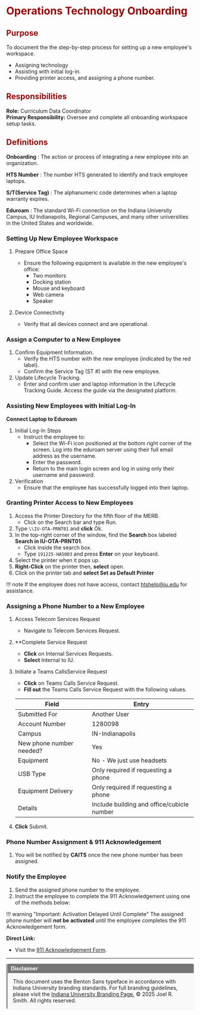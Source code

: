 # Operations Technology Onboarding
<head>
<style>
h1 {
   color: #990000;
}
h2 {
   color: #990000;
}
</style>   
</head>

## Purpose

To document the the step-by-step process for setting up a new employee's workspace.

- Assigning technology
- Assisting with initial log-in.  
- Providing printer access, and assigning a phone number.

## Responsibilities

**Role:** Curriculum Data Coordinator</br>
**Primary Responsibility:** Oversee and complete all onboarding workspace setup tasks.

## Definitions

**Onboarding**
: The action or process of integrating a new employee into an organization.

**HTS Number**
: The number HTS generated to identify and track employee laptops.

**S/T(Service Tag)**
: The alphanumeric code determines when a laptop warranty expires.

**Eduroam**
: The standard Wi-Fi connection on the Indiana University Campus, IU Indianapolis, Regional Campuses, and many other universities in the United States and worldwide.

### Setting Up New Employee Workspace

1. Prepare Office Space
   - Ensure the following equipment is available in the new employee's office:
      - Two monitors
      - Docking station
      - Mouse and keyboard
      - Web camera
      - Speaker

2. Device Connectivity
   - Verify that all devices connect and are operational.

### Assign a Computer to a New Employee

1. Confirm Equipment Information.
   - Verify the HTS number with the new employee (indicated by the red label).
   - Confirm the Service Tag (ST #) with the new employee.
2. Update Lifecycle Tracking.
   - Enter and confirm user and laptop information in the Lifecycle Tracking Guide. Access the guide via the designated platform.

### Assisting New Employees with Initial Log-In

**Connect Laptop to Eduroam**
   
1. Initial Log-In Steps
   - Instruct the employee to:
     - Select the Wi-Fi icon positioned at the bottom right corner of the screen. Log into the eduroam server using their full email address as the username.
     - Enter the password.
     - Return to the main login screen and log in using only their username and password.
2. Verification
   - Ensure that the employee has successfully logged into their laptop.

### Granting Printer Access to New Employees


1.	Access the Printer Directory for the fifth floor of the MERB.
     - Click on the Search bar and type Run.
2. Type `\\IU-OTA-PRNT01` and **click** Ok.
3. In the top-right corner of the window, find the **Search** box labeled **Search in IU-OTA-PRNT01**.  
    - Click inside the search box.  
    - Type `191225-HA5003` and press **Enter** on your keyboard.
4. Select the printer when it pops up.
5. **Right-Click** on the printer then, **select** open.
6. Click on the printer tab and **select Set as Default Printer**

!!! note If the employee does not have access, contact htshelp@iu.edu for assistance.
  
### Assigning a Phone Number to a New Employee

1. Access Telecom Services Request
     - Navigate to Telecom Services Request.
2. **Complete Service Request
     - **Click** on Internal Services Requests.
     - **Select** Internal to IU.
3. Initiate a Teams CallsService Request
   - **Click** on Teams Calls Service Request.
   - **Fill out** the Teams Calls Service Request with the following values.

    | Field| Entry|
    |------|------|
    |Submitted For| Another User|
    |Account Number| 1280098|
    |Campus| IN-Indianapolis|
    |New phone number needed?|Yes|
    |Equipment| No - We just use headsets|
    |USB Type| Only required if requesting a phone|
    |Equipment Delivery| Only required if requesting a phone|
    |Details| Include building and office/cubicle number|

4. **Click** Submit.

### Phone Number Assignment & 911 Acknowledgement

1. You will be notified by **CAITS** once the new phone number has been assigned.

### Notify the Employee

1. Send the assigned phone number to the employee.
2. Instruct the employee to complete the 911 Acknowledgement using one of the methods below:

!!! warning "Important: Activation Delayed Until Complete"
    The assigned phone number will **not be activated** until the employee completes the 911 Acknowledgement form.


**Direct Link:**

- Visit the [911 Acknowledgement Form](https://iunetworks-fireform.eas.iu.edu/online/form/authen/e911).

---



<div style="
  border-left: 4px solid #9e9e9e;
  background-color: #f9f9f9;
  padding: 1em;
  margin: 1em auto;
  border-radius: 4px;
  box-shadow: 0 1px 3px rgba(0,0,0,0.1);
  max-width: 700px;
">
  <div style="
    font-weight: bold;
    color: #ffffff;
    background-color: #757575;
    padding: 0.3em 0.6em;
    border-radius: 3px 3px 0 0;
    margin: -1em -1em 1em -1em;
  ">
    Disclaimer
  </div>
  This document uses the Benton Sans typeface in accordance with Indiana University branding standards. For full branding guidelines, please visit the <a href="https://medicine.iu.edu/brand>IU School of Medicine Communications Office Branding Page">Indiana University Branding Page.</a> 
    © 2025 Joel R. Smith. All rights reserved.
</div>
